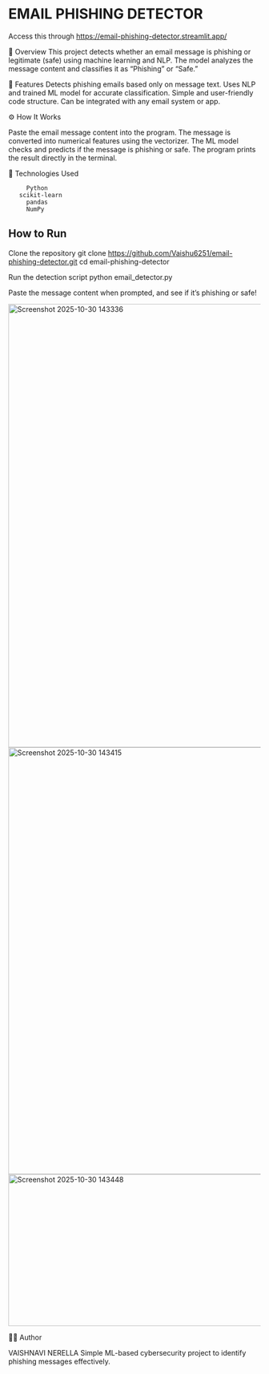 EMAIL PHISHING DETECTOR
=======================
Access this through https://email-phishing-detector.streamlit.app/

🧠 Overview
This project detects whether an email message is phishing or legitimate (safe) using machine learning and NLP.
The model analyzes the message content and classifies it as “Phishing” or “Safe.”

🚀 Features
Detects phishing emails based only on message text.
Uses NLP and trained ML model for accurate classification.
Simple and user-friendly code structure.
Can be integrated with any email system or app.


⚙️ How It Works

Paste the email message content into the program.
The message is converted into numerical features using the vectorizer.
The ML model checks and predicts if the message is phishing or safe.
The program prints the result directly in the terminal.

🧩 Technologies Used

         Python
       scikit-learn
         pandas
         NumPy
         
How to Run
------------------

Clone the repository
git clone https://github.com/Vaishu6251/email-phishing-detector.git
cd email-phishing-detector

Run the detection script
python email_detector.py

Paste the message content when prompted, and see if it’s phishing or safe!

<img width="580" height="885" alt="Screenshot 2025-10-30 143336" src="https://github.com/user-attachments/assets/04984357-67d7-4cbb-b4aa-c64ea0a0eb9c" />
<img width="533" height="852" alt="Screenshot 2025-10-30 143415" src="https://github.com/user-attachments/assets/987b79ba-581f-4705-8a1d-b5765a8650f8" />
<img width="545" height="303" alt="Screenshot 2025-10-30 143448" src="https://github.com/user-attachments/assets/db7d73ed-8610-405c-a4fb-7f64fdebe3bf" />

👩‍💻 Author

VAISHNAVI NERELLA
Simple ML-based cybersecurity project to identify phishing messages effectively.
